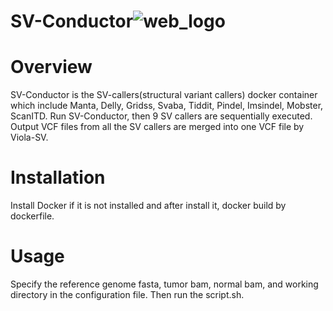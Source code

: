 # SV-Conductor![web_logo](https://user-images.githubusercontent.com/94343931/209506574-90ab30ef-ef08-477d-bd31-dc42ffbb7bdb.JPG)

# Overview
SV-Conductor is the SV-callers(structural variant callers) docker container which include Manta, Delly, Gridss, Svaba, Tiddit, Pindel, Imsindel, Mobster, ScanITD. Run SV-Conductor, then 9 SV callers are sequentially executed. Output VCF files from all the SV callers are merged into one VCF file by Viola-SV.

# Installation
Install Docker if it is not installed and after install it, docker build by dockerfile.


# Usage
Specify the reference genome fasta, tumor bam, normal bam, and working directory in the configuration file.
Then run the script.sh.
